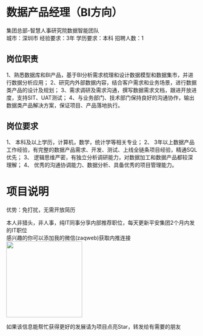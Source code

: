 # 数据产品经理（BI方向）
集团总部-智慧人事研究院数据智能团队  
城市：深圳市 经验要求：3年 学历要求：本科  招聘人数：1

## 岗位职责
1、熟悉数据库和BI产品，基于BI分析需求梳理和设计数据模型和数据集市，并进行数据分析应用；
   2、研究内外部数据内容，结合客户需求和业务场景，进行数据类产品的设计及规划；
   3、需求调研及需求沟通，撰写数据需求文档，跟进开放进度，支持SIT、UAT测试；
   4、与业务部门、技术部门保持良好的沟通协作，输出数据类产品解决方案，保证项目、产品落地执行。

## 岗位要求
1、	本科及以上学历，计算机，数学，统计学等相关专业；
   2、	3年以上数据产品工作经验，有完整的数据产品需求、开发、测试、上线全链条项目经验，精通SQL优先；
   3、	逻辑思维严密，有独立分析调研能力，对数据加工和数据产品都较深理解；
   4、	优秀的沟通协调能力、数据分析、具备优秀的项目管理能力。

# 项目说明

优势：免打扰，无需开放简历

本人非猎头，非人事，纯IT同事分享内部推荐职位，每天更新平安集团2个月内发的IT职位  
感兴趣的你可以添加我的微信(zaqweb)获取内推连接  
<img src="https://github.com/zaqweb/PA-IT-JOBS/blob/master/WechatICode.jpeg"  height="200" width="200">

如果该信息能帮忙获得更好的发展请为项目点亮Star，转发给有需要的朋友




